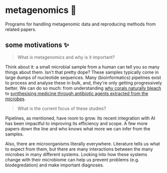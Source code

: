 # metagenomics 🧬
Programs for handling metagenomic data and reproducing methods from related papers.

## some motivations ✨
> What is metagenomics and why is it important?

Think about it: a small microbial sample from a human can tell you so many things about them. Isn't that pretty dope? These samples typically come in large dumps of nucleotide sequences. Many (bioinformatics) pipelines exist to process and analyse these in bulk, and, they're only getting progressively better. We can do so much: from understanding [why corals naturally bleach](https://sfamjournals.onlinelibrary.wiley.com/doi/full/10.1111/j.1758-2229.2010.00234.x) to [synthesising medicine through antibiotic agents extracted from the microbes](https://www.scielo.br/j/bjm/a/DNd6nKWKNrT9CFtTLYr3Nwr/?lang=en&format=html).

> What is the current focus of these studies?

Pipelines, as mentioned, have room to grow. Its recent integration with AI has been impactful to improving its efficiency and scope. A few more papers down the line and who knows what more we can infer from the samples.

Also, there are microorganisms literally everywhere. Literature tells us what to expect from them, but there are many interactions between the many microbes in many different systems. Looking into how these systems change with their microbiome can help us prevent problems (e.g. biodegredation) and make important diagnoses.
